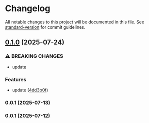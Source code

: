 # Changelog

All notable changes to this project will be documented in this file. See [standard-version](https://github.com/conventional-changelog/standard-version) for commit guidelines.

## [0.1.0](https://github.com/wxn0brP/ValtheraDB-storage-dir/compare/v0.0.1...v0.1.0) (2025-07-24)


### ⚠ BREAKING CHANGES

* update

### Features

* update ([4dd3b0f](https://github.com/wxn0brP/ValtheraDB-storage-dir/commit/4dd3b0f4af721bffb213dfcfe097faa6539c7b9f))

### 0.0.1 (2025-07-13)

### 0.0.1 (2025-07-12)
